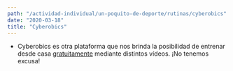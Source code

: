 ```yaml
---
path: "/actividad-individual/un-poquito-de-deporte/rutinas/cyberobics"
date: "2020-03-18"
title: "Cyberobics"
---
```


* Cyberobics es otra plataforma que nos brinda la posibilidad de entrenar desde casa [gratuitamente](https://app.cyberobics.com/) mediante distintos vídeos. ¡No tenemos excusa!
